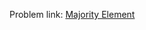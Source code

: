 Problem link: <a href = "https://www.interviewbit.com/old/problems/majority-element/">Majority Element</a>